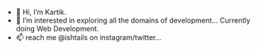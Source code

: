 - 👋 Hi, I’m Kartik.
- 👀 I’m interested in exploring all the domains of development... Currently doing Web Development.
- 📫 reach me @ishtails on instagram/twitter...

<!---
ishtails/ishtails is a ✨ special ✨ repository because its `README.md` (this file) appears on your GitHub profile.
You can click the Preview link to take a look at your changes.
--->
